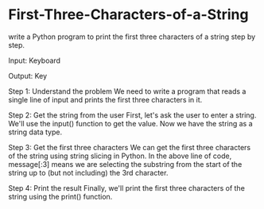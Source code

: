 # First-Three-Characters-of-a-String

write a Python program to print the first three characters of a string step by step.

Input: Keyboard

Output: Key

Step 1: Understand the problem
We need to write a program that reads a single line of input and prints the first three characters in it.

Step 2: Get the string from the user
First, let's ask the user to enter a string. We'll use the input() function to get the value.
Now we have the string as a string data type.

Step 3: Get the first three characters
We can get the first three characters of the string using string slicing in Python. 
In the above line of code, message[:3] means we are selecting the substring from the start of the string up to (but not including) the 3rd character.

Step 4: Print the result
Finally, we'll print the first three characters of the string using the print() function.

